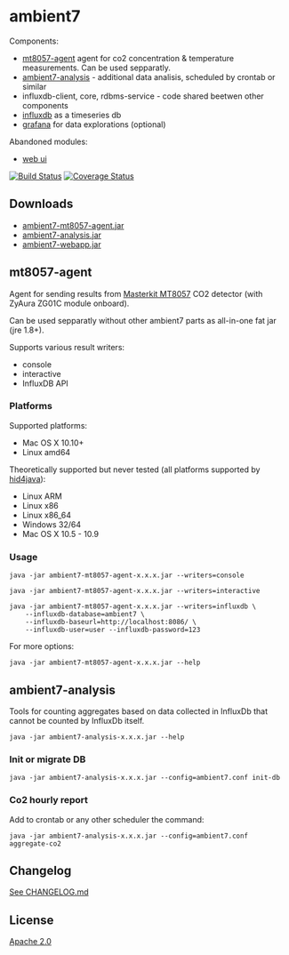 # ambient7

Components:

* [mt8057-agent](#mt8057-agent) agent for co2 concentration & temperature
  measurements. Can be used sepparatly.
* [ambient7-analysis](#ambient7-analysis) - additional data analisis, scheduled by crontab or similar
* influxdb-client, core, rdbms-service - code shared beetwen other components
* [influxdb](influxdb/README.md) as a timeseries db
* [grafana](grafana/README.md) for data explorations (optional)

Abandoned modules:
* [web ui](https://github.com/maizy/ambient7/tree/abandoned-ui)

[![Build Status](https://travis-ci.org/maizy/ambient7.svg?branch=master)](https://travis-ci.org/maizy/ambient7)
[![Coverage Status](https://coveralls.io/repos/github/maizy/ambient7/badge.svg?branch=master)](https://coveralls.io/github/maizy/ambient7?branch=master)

<a name="downloads"></a>
## Downloads

* [ambient7-mt8057-agent.jar](https://github.com/maizy/ambient7/releases/download/0.3.0/ambient7-mt8057-agent-0.3.0.jar)
* [ambient7-analysis.jar](https://github.com/maizy/ambient7/releases/download/0.3.0/ambient7-analysis-0.3.0.jar)
* [ambient7-webapp.jar](https://github.com/maizy/ambient7/releases/download/0.3.0/ambient7-webapp-0.3.0.jar)


<a name="mt8057-agent"></a>
## mt8057-agent

Agent for sending results from
[Masterkit MT8057](http://masterkit.ru/shop/others/dadget/1266110) CO2 detector
(with ZyAura ZG01C module onboard).

Can be used sepparatly without other ambient7 parts as all-in-one fat jar
(jre 1.8+).

Supports various result writers:

* console
* interactive
* InfluxDB API


### Platforms

Supported platforms:

* Mac OS X 10.10+
* Linux amd64

Theoretically supported but never tested (all platforms supported by
[hid4java](https://github.com/gary-rowe/hid4java)):

* Linux ARM
* Linux x86
* Linux x86_64
* Windows 32/64
* Mac OS X 10.5 - 10.9


### Usage

```
java -jar ambient7-mt8057-agent-x.x.x.jar --writers=console

java -jar ambient7-mt8057-agent-x.x.x.jar --writers=interactive

java -jar ambient7-mt8057-agent-x.x.x.jar --writers=influxdb \
    --influxdb-database=ambient7 \
    --influxdb-baseurl=http://localhost:8086/ \
    --influxdb-user=user --influxdb-password=123
```

For more options:

```
java -jar ambient7-mt8057-agent-x.x.x.jar --help
```


<a name="ambient7-analysis"></a>
## ambient7-analysis

Tools for counting aggregates based on data collected in InfluxDb
that cannot be counted by InfluxDb itself.

```
java -jar ambient7-analysis-x.x.x.jar --help
```

### Init or migrate DB

```
java -jar ambient7-analysis-x.x.x.jar --config=ambient7.conf init-db
```

### Co2 hourly report

Add to crontab or any other scheduler the command:

```
java -jar ambient7-analysis-x.x.x.jar --config=ambient7.conf aggregate-co2
```


## Changelog

[See CHANGELOG.md](CHANGELOG.md)


## License

[Apache 2.0](LICENSE.txt)
